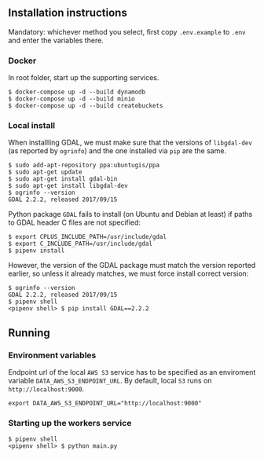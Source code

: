 ## Installation instructions

Mandatory: whichever method you select, first copy `.env.example` to `.env` and enter the variables there.

### Docker

In root folder, start up the supporting services.

```
$ docker-compose up -d --build dynamodb
$ docker-compose up -d --build minio
$ docker-compose up -d --build createbuckets
```

### Local install

When installling GDAL, we must make sure that the versions of `libgdal-dev` (as reported by `ogrinfo`) and the one installed via `pip` are the same.

```
$ sudo add-apt-repository ppa:ubuntugis/ppa
$ sudo apt-get update
$ sudo apt-get install gdal-bin
$ sudo apt-get install libgdal-dev
$ ogrinfo --version
GDAL 2.2.2, released 2017/09/15
```

Python package `GDAL` fails to install (on Ubuntu and Debian at least) if paths to GDAL header C files are not specified:
```
$ export CPLUS_INCLUDE_PATH=/usr/include/gdal
$ export C_INCLUDE_PATH=/usr/include/gdal
$ pipenv install
```

However, the version of the GDAL package must match the version reported earlier, so unless it already matches, we must force install correct version:
```
$ ogrinfo --version
GDAL 2.2.2, released 2017/09/15
$ pipenv shell
<pipenv shell> $ pip install GDAL==2.2.2
```

## Running

### Environment variables

Endpoint url of the local `AWS S3` service has to be specified as an enviroment variable `DATA_AWS_S3_ENDPOINT_URL`. By default, local `S3` runs on `http://localhost:9000`. 

```
export DATA_AWS_S3_ENDPOINT_URL="http://localhost:9000" 
```

### Starting up the workers service

```
$ pipenv shell
<pipenv shell> $ python main.py
```
